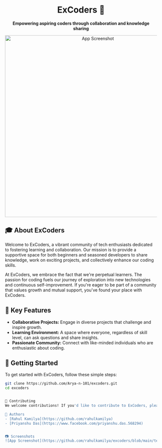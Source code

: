
<h1 align="center">ExCoders 🚀</h1>

<p align="center">
  <b>Empowering aspiring coders through collaboration and knowledge sharing</b>
</p>

<p align="center">
  <img src="path/to/your/app/screenshot.png" alt="App Screenshot" width="600">
</p>

## 🎓 About ExCoders

Welcome to ExCoders, a vibrant community of tech enthusiasts dedicated to fostering learning and collaboration. Our mission is to provide a supportive space for both beginners and seasoned developers to share knowledge, work on exciting projects, and collectively enhance our coding skills.

At ExCoders, we embrace the fact that we're perpetual learners. The passion for coding fuels our journey of exploration into new technologies and continuous self-improvement. If you're eager to be part of a community that values growth and mutual support, you've found your place with ExCoders.

## 🌟 Key Features

- **Collaborative Projects:** Engage in diverse projects that challenge and inspire growth.
- **Learning Environment:** A space where everyone, regardless of skill level, can ask questions and share insights.
- **Passionate Community:** Connect with like-minded individuals who are enthusiastic about coding.

## 🚀 Getting Started

To get started with ExCoders, follow these simple steps:

```bash
git clone https://github.com/Arya-n-101/excoders.git
cd excoders


🤝 Contributing
We welcome contributions! If you'd like to contribute to ExCoders, please follow our Contribution Guidelines.

📝 Authors
- [Rahul Kamilya](https://github.com/rahulkamilya)
- [Priyanshu Das](https://www.facebook.com/priyanshu.das.568294)


📷 Screenshots
![App Screenshot](https://github.com/rahulkamilya/excoders/blob/main/team-final.png)


